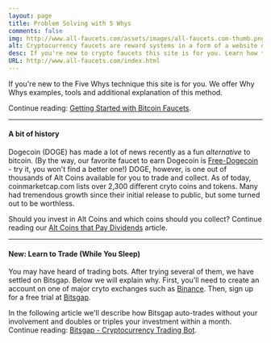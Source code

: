 ```yaml
---
layout: page
title: Problem Solving with 5 Whys
comments: false
img: http://www.all-faucets.com/assets/images/all-faucets.com-thumb.png
alt: Cryptocurrency faucets are reward systems in a form of a website or an app that dispense free coins.
desc: If you're new to crypto faucets this site is for you. Learn how to maximize the value of your time and effort while claiming from free bitcoin faucet sites.
URL: http://www.all-faucets.com/index.html
---
```

<link rel="stylesheet" href="https://cdnjs.cloudflare.com/ajax/libs/normalize/5.0.0/normalize.min.css">

If you're new to the Five Whys technique this site is for you. We offer Why Whys examples, tools and additional explanation of this method.

Continue reading: <a href="http://www.all-faucets.com/getting-started-with-bitcoin-faucets.html">Getting Started with Bitcoin Faucets</a>.

---
#### A bit of history

Dogecoin (DOGE) has made a lot of news recently as a fun <i>alternative</i> to bitcoin. (By the way, our favorite faucet to earn Dogecoin is <a href="http://bit.ly/www-free-dogecoin" target="_blank">Free-Dogecoin</a> - try it, you won't find a better one!) DOGE, however, is one out of thousands of Alt Coins available for you to trade and collect. As of today, coinmarketcap.com lists over 2,300 different cryto coins and tokens. Many had tremendous growth since their initial release to public, but some turned out to be worthless.

Should you invest in Alt Coins and which coins should you collect? Continue reading our <a href="http://www.all-faucets.com/alt-coins-that-pay-dividends.html">Alt Coins that Pay Dividends</a> article.

---
#### New: Learn to Trade (While You Sleep)

You may have heard of trading bots. After trying several of them, we have settled on Bitsgap. Below we will explain why.
First, you'll need to create an account on one of major cryto exchanges such as <a href="http://bit.ly/www-binance" target="_blank">Binance</a>. Then, sign up for a free trial at <a href="http://bit.ly/www-bitsgap" target="_blank">Bitsgap</a>.

In the following article we'll describe how Bitsgap auto-trades without your involvement and doubles or triples your investment within a month. Continue reading: <a href="http://www.all-faucets.com/bitsgap-cryptocurrency-trading-bot.html">Bitsgap - Cryptocurrency Trading Bot</a>.
